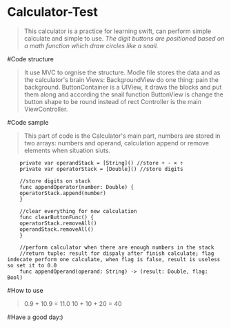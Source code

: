 # Calculator-Test
> This calculator is a practice for learning swift, can perform simple calculate and simple to use.
> *The digit buttons are positioned based on a math function which draw circles like a snail.*

#Code structure
> It use MVC to orgnise the structure.
> Modle file stores the data and as the calculator's brain
> Views: 
>   BackgroundView do one thing: pain the background.
>   ButtonContainer is a UIView, it draws the blocks and put them along and according the snail function 
>   ButtonView is change the button shape to be round instead of rect
> Controller is the main ViewController.

#Code sample
> This part of code is the Calculator's main part, numbers are stored in two arrays: numbers and operand, calculation append or remove elements when situation siuts.
```
    private var operandStack = [String]() //store + - × ÷
    private var operatorStack = [Double]() //store digits

    //store digits on stack
    func appendOperator(number: Double) {
    operatorStack.append(number)
    }

    //clear everything for new calculation
    func clearButtonFunc() {
    operatorStack.removeAll()
    operandStack.removeAll()
    }

    //perform calculator when there are enough numbers in the stack
    //return tuple: result for dispaly after finish calculate; flag indecate perform one calculate, when flag is false, result is useless so set it to 0.0
    func appendOperand(operand: String) -> (result: Double, flag: Bool)
```

#How to use
> 0.9 + 10.9 = 11.0
> 10 + 10 + 20 = 40

#Have a good day:)
